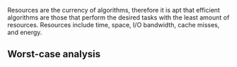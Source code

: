 Resources are the currency of algorithms, therefore it is apt that efficient algorithms are those that perform the desired tasks with the least amount of resources. Resources include time, space, I/O bandwidth, cache misses, and energy.

## Worst-case analysis

